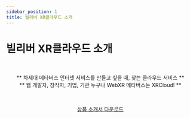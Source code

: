 ```yaml
---
sidebar_position: 1
title: 빌리버 XR클라우드 소개
---
```


# 빌리버 XR클라우드 소개

<br/>

<center>

** 차세대 메타버스 인터넷 서비스를 만들고 싶을 때, 찾는 클라우드 서비스 ** <br/>
** 웹 개발자, 창작자, 기업, 기관 누구나 WebXR 메타버스는 XRCloud! **

<br/>

<a href="https://developers.belivvr.com/docs/xrcloud/img/XR_Intro.pdf" download>상품 소개서 다운로드</a>


</center>
